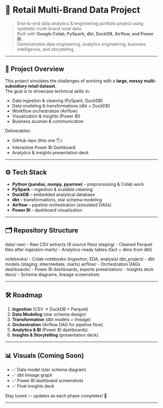 # 🛒 Retail Multi-Brand Data Project

> End-to-end data analytics & engineering portfolio project using synthetic multi-brand retail data.  
> Built with **Google Colab, PySpark, dbt, DuckDB, Airflow, and Power BI**.  
> Demonstrates data engineering, analytics engineering, business intelligence, and storytelling.

---

## 📌 Project Overview
This project simulates the challenges of working with a **large, messy multi-subsidiary retail dataset**.  
The goal is to showcase technical skills in:
- Data ingestion & cleaning (PySpark, DuckDB)
- Data modeling & transformations (dbt + DuckDB)
- Workflow orchestration (Airflow)
- Visualization & insights (Power BI)
- Business acumen & communication

Deliverables:
- GitHub repo (this one 🖐)
- Interactive Power BI Dashboard
- Analytics & insights presentation deck

---

## ⚙️ Tech Stack
- **Python (pandas, numpy, pyarrow)** – preprocessing & Colab work
- **PySpark** – ingestion & scalable cleaning
- **DuckDB** – embedded analytical database
- **dbt** – transformations, star schema modeling
- **Airflow** – pipeline orchestration (simulated DAGs)
- **Power BI** – dashboard visualization

---

## 🗂️ Repository Structure
data/
    raw/            - Raw CSV extracts (8 source files)
    staging/        - Cleaned Parquet files after ingestion
    marts/          - Analytics-ready tables (fact + dims from dbt)
    
notebooks/          - Colab notebooks (ingestion, EDA, analysis)
dbt_project/        - dbt models (staging, intermediate, marts)
airflow/            - Orchestration DAGs
dashboards/         - Power BI dashboards, exports
presentation/       - Insights deck
docs/               - Schema diagrams, lineage screenshots

---

## 🛠️ Roadmap

1. **Ingestion** (CSV → DuckDB + Parquet)  
2. **Data Modeling** (star schema design)  
3. **Transformation** (dbt models + lineage)  
4. **Orchestration** (Airflow DAG for pipeline flow)  
5. **Analytics & BI** (Power BI dashboards)  
6. **Insights & Storytelling** (presentation deck)  

---

## 📊 Visuals (Coming Soon)
- ✅ Data model (star schema diagram)  
- ✅ dbt lineage graph  
- ✅ Power BI dashboard screenshots  
- ✅ Final insights deck  

Stay tuned — updates as each phase completes! 🚀

---
